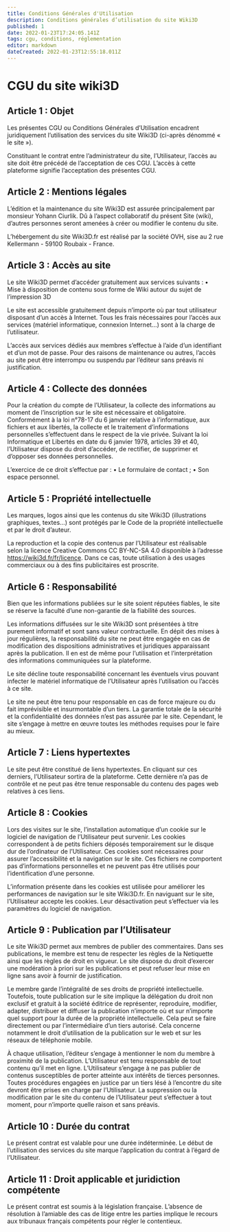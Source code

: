 ```yaml
---
title: Conditions Générales d'Utilisation
description: Conditions générales d’utilisation du site Wiki3D
published: 1
date: 2022-01-23T17:24:05.141Z
tags: cgu, conditions, réglementation
editor: markdown
dateCreated: 2022-01-23T12:55:18.011Z
---
```


# CGU du site wiki3D
## Article 1 : Objet
Les présentes CGU ou Conditions Générales d’Utilisation encadrent juridiquement l’utilisation des services du site Wiki3D (ci-après dénommé « le site »).

Constituant le contrat entre l’administrateur du site, l’Utilisateur, l’accès au site doit être précédé de l’acceptation de ces CGU. L’accès à cette plateforme signifie l’acceptation des présentes CGU.

## Article 2 : Mentions légales
L’édition et la maintenance du site Wiki3D est assurée principalement par monsieur Yohann Ciurlik. Dû à l’aspect collaboratif du présent Site (wiki), d’autres personnes seront amenées à créer ou modifier le contenu du site.

L’hébergement du site Wiki3D.fr est réalisé par la société OVH, sise au 2 rue Kellermann - 59100 Roubaix - France.

## Article 3 : Accès au site
Le site Wiki3D permet d’accéder gratuitement aux services suivants :
•	Mise à disposition de contenu sous forme de Wiki autour du sujet de l’impression 3D

Le site est accessible gratuitement depuis n’importe où par tout utilisateur disposant d’un accès à Internet. Tous les frais nécessaires pour l’accès aux services (matériel informatique, connexion Internet…) sont à la charge de l’utilisateur.

L’accès aux services dédiés aux membres s’effectue à l’aide d’un identifiant et d’un mot de passe.
Pour des raisons de maintenance ou autres, l’accès au site peut être interrompu ou suspendu par l’éditeur sans préavis ni justification.

## Article 4 : Collecte des données
Pour la création du compte de l’Utilisateur, la collecte des informations au moment de l’inscription sur le site est nécessaire et obligatoire. Conformément à la loi n°78-17 du 6 janvier relative à l’informatique, aux fichiers et aux libertés, la collecte et le traitement d’informations personnelles s’effectuent dans le respect de la vie privée.
Suivant la loi Informatique et Libertés en date du 6 janvier 1978, articles 39 et 40, l’Utilisateur dispose du droit d’accéder, de rectifier, de supprimer et d’opposer ses données personnelles. 

L’exercice de ce droit s’effectue par :
•	Le formulaire de contact ;
•	Son espace personnel.

## Article 5 : Propriété intellectuelle
Les marques, logos ainsi que les contenus du site Wiki3D (illustrations graphiques, textes…) sont protégés par le Code de la propriété intellectuelle et par le droit d’auteur.

La reproduction et la copie des contenus par l’Utilisateur est réalisable selon la licence Creative Commons CC BY-NC-SA 4.0 disponible à l’adresse https://wiki3d.fr/fr/licence. Dans ce cas, toute utilisation à des usages commerciaux ou à des fins publicitaires est proscrite.

## Article 6 : Responsabilité
Bien que les informations publiées sur le site soient réputées fiables, le site se réserve la faculté d’une non-garantie de la fiabilité des sources.

Les informations diffusées sur le site Wiki3D sont présentées à titre purement informatif et sont sans valeur contractuelle. En dépit des mises à jour régulières, la responsabilité du site ne peut être engagée en cas de modification des dispositions administratives et juridiques apparaissant après la publication. Il en est de même pour l’utilisation et l’interprétation des informations communiquées sur la plateforme.

Le site décline toute responsabilité concernant les éventuels virus pouvant infecter le matériel informatique de l’Utilisateur après l’utilisation ou l’accès à ce site.

Le site ne peut être tenu pour responsable en cas de force majeure ou du fait imprévisible et insurmontable d’un tiers.
La garantie totale de la sécurité et la confidentialité des données n’est pas assurée par le site. Cependant, le site s’engage à mettre en œuvre toutes les méthodes requises pour le faire au mieux.

## Article 7 : Liens hypertextes
Le site peut être constitué de liens hypertextes. En cliquant sur ces derniers, l’Utilisateur sortira de la plateforme. Cette dernière n’a pas de contrôle et ne peut pas être tenue responsable du contenu des pages web relatives à ces liens.

## Article 8 : Cookies
Lors des visites sur le site, l’installation automatique d’un cookie sur le logiciel de navigation de l’Utilisateur peut survenir.
Les cookies correspondent à de petits fichiers déposés temporairement sur le disque dur de l’ordinateur de l’Utilisateur. Ces cookies sont nécessaires pour assurer l’accessibilité et la navigation sur le site. Ces fichiers ne comportent pas d’informations personnelles et ne peuvent pas être utilisés pour l’identification d’une personne.

L’information présente dans les cookies est utilisée pour améliorer les performances de navigation sur le site Wiki3D.fr.
En naviguant sur le site, l’Utilisateur accepte les cookies. Leur désactivation peut s’effectuer via les paramètres du logiciel de navigation.

## Article 9 : Publication par l’Utilisateur
Le site Wiki3D permet aux membres de publier des commentaires.
Dans ses publications, le membre est tenu de respecter les règles de la Netiquette ainsi que les règles de droit en vigueur.
Le site dispose du droit d’exercer une modération à priori sur les publications et peut refuser leur mise en ligne sans avoir à fournir de justification.

Le membre garde l’intégralité de ses droits de propriété intellectuelle. Toutefois, toute publication sur le site implique la délégation du droit non exclusif et gratuit à la société éditrice de représenter, reproduire, modifier, adapter, distribuer et diffuser la publication n’importe où et sur n’importe quel support pour la durée de la propriété intellectuelle. Cela peut se faire directement ou par l’intermédiaire d’un tiers autorisé. Cela concerne notamment le droit d’utilisation de la publication sur le web et sur les réseaux de téléphonie mobile.

À chaque utilisation, l’éditeur s’engage à mentionner le nom du membre à proximité de la publication.
L’Utilisateur est tenu responsable de tout contenu qu’il met en ligne. L’Utilisateur s’engage à ne pas publier de contenus susceptibles de porter atteinte aux intérêts de tierces personnes. Toutes procédures engagées en justice par un tiers lésé à l’encontre du site devront être prises en charge par l’Utilisateur.
La suppression ou la modification par le site du contenu de l’Utilisateur peut s’effectuer à tout moment, pour n’importe quelle raison et sans préavis.

## Article 10 : Durée du contrat
Le présent contrat est valable pour une durée indéterminée. Le début de l’utilisation des services du site marque l’application du contrat à l’égard de l’Utilisateur.

## Article 11 : Droit applicable et juridiction compétente
Le présent contrat est soumis à la législation française. L’absence de résolution à l’amiable des cas de litige entre les parties implique le recours aux tribunaux français compétents pour régler le contentieux.

